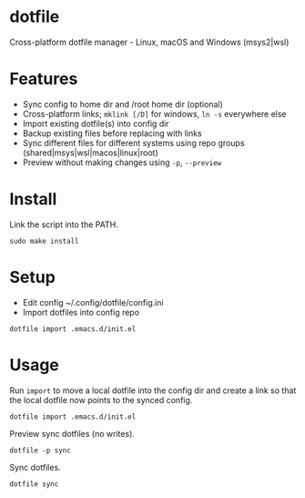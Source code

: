 # dotfile

Cross-platform dotfile manager - Linux, macOS and Windows (msys2|wsl)

# Features

- Sync config to home dir and /root home dir (optional)
- Cross-platform links; `mklink [/D]` for windows, `ln -s` everywhere else
- Import existing dotfile(s) into config dir
- Backup existing files before replacing with links
- Sync different files for different systems using repo groups (shared|msys|wsl|macos|linux|root)
- Preview without making changes using `-p`, `--preview`

# Install

Link the script into the PATH.

```shell
sudo make install
```

# Setup

- Edit config ~/.config/dotfile/config.ini
- Import dotfiles into config repo 

```shell
dotfile import .emacs.d/init.el
```

# Usage

Run `import` to move a local dotfile into the config dir and create
a link so that the local dotfile now points to the synced config.

```shell
dotfile import .emacs.d/init.el
```

Preview sync dotfiles (no writes).

```shell
dotfile -p sync
```

Sync dotfiles.

```shell
dotfile sync
```
